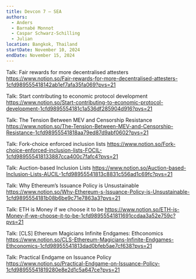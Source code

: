 ```yaml
---
title: Devcon 7 — SEA
authors:
  - Anders
  - Barnabé Monnot
  - Caspar Schwarz-Schilling
  - Julian
location: Bangkok, Thailand
startDate: November 10, 2024
endDate: November 15, 2024
---
```


Talk: Fair rewards for more decentralised attesters <https://www.notion.so/Fair-rewards-for-more-decentralised-attesters-1cfd989555418142ab1ef7afa35fa069?pvs=21>

Talk: Start contributing to economic protocol development <https://www.notion.so/Start-contributing-to-economic-protocol-development-1cfd9895554181c1a536df285904d916?pvs=21>

Talk: The Tension Between MEV and Censorship Resistance <https://www.notion.so/The-Tension-Between-MEV-and-Censorship-Resistance-1cfd98955541818aa79ed87d9abf0602?pvs=21>

Talk: Fork-choice enforced inclusion lists <https://www.notion.so/Fork-choice-enforced-inclusion-lists-FOCIL-1cfd989555418133887cca400c7fafc4?pvs=21>

Talk: Auction-based Inclusion Lists <https://www.notion.so/Auction-based-Inclusion-Lists-AUCIL-1cfd98955541813c8831c556ad1c69fc?pvs=21>

Talk: Why Ethereum’s Issuance Policy is Unsustainable <https://www.notion.so/Why-Ethereum-s-Issuance-Policy-is-Unsustainable-1cfd9895554181b08b6be9c71e7863a3?pvs=21>

Talk: ETH is Money if we choose it to be <https://www.notion.so/ETH-is-Money-if-we-choose-it-to-be-1cfd98955541811691ccdaa3a52e759c?pvs=21>

Talk: [CLS] Ethereum Magicians Infinite Endgames: Ethconomics <https://www.notion.so/CLS-Ethereum-Magicians-Infinite-Endgames-Ethconomics-1cfd98955541813dad0bfeb5ae7cf638?pvs=21>

Talk: Practical Endgame on Issuance Policy <https://www.notion.so/Practical-Endgame-on-Issuance-Policy-1cfd98955541819280e8e2d1c5a647ce?pvs=21>

